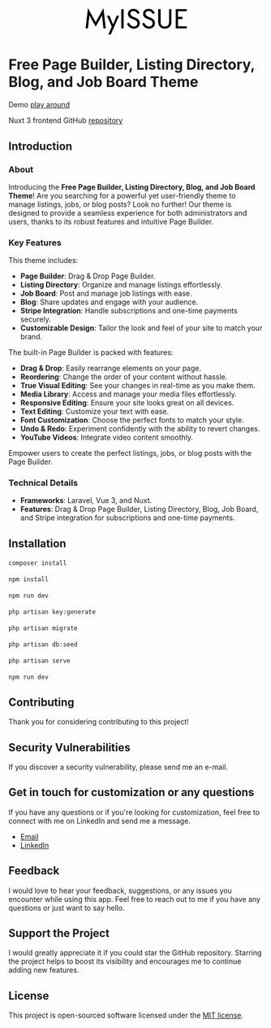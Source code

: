 <p align="center" dir="auto">
<img width="200" style="max-width: 100%;" src="public/logo/logo.svg" alt="Logo">
</p>


# Free Page Builder, Listing Directory, Blog, and Job Board Theme

Demo [play around](https://www.demo.myissue.dk)

Nuxt 3 frontend GitHub [repository](https://github.com/qaiswardag/nuxt_directory_and_job_board_theme)

## Introduction

### About

Introducing the **Free Page Builder, Listing Directory, Blog, and Job Board Theme**! Are you searching for a powerful yet user-friendly theme to manage listings, jobs, or blog posts? Look no further! Our theme is designed to provide a seamless experience for both administrators and users, thanks to its robust features and intuitive Page Builder.

### Key Features

This theme includes:
- **Page Builder**: Drag & Drop Page Builder.
- **Listing Directory**: Organize and manage listings effortlessly.
- **Job Board**: Post and manage job listings with ease.
- **Blog**: Share updates and engage with your audience.
- **Stripe Integration**: Handle subscriptions and one-time payments securely.
- **Customizable Design**: Tailor the look and feel of your site to match your brand.
  
The built-in Page Builder is packed with features:
- **Drag & Drop**: Easily rearrange elements on your page.
- **Reordering**: Change the order of your content without hassle.
- **True Visual Editing**: See your changes in real-time as you make them.
- **Media Library**: Access and manage your media files effortlessly.
- **Responsive Editing**: Ensure your site looks great on all devices.
- **Text Editing**: Customize your text with ease.
- **Font Customization**: Choose the perfect fonts to match your style.
- **Undo & Redo**: Experiment confidently with the ability to revert changes.
- **YouTube Videos**: Integrate video content smoothly.


Empower users to create the perfect listings, jobs, or blog posts with the Page Builder.

### Technical Details

- **Frameworks**: Laravel, Vue 3, and Nuxt.
- **Features**: Drag & Drop Page Builder, Listing Directory, Blog, Job Board, and Stripe integration for subscriptions and one-time payments.


## Installation

```
composer install

npm install

npm run dev

php artisan key:generate

php artisan migrate

php artisan db:seed

php artisan serve

npm run dev
```


## Contributing

Thank you for considering contributing to this project!

## Security Vulnerabilities

If you discover a security vulnerability, please send me an e-mail.

## Get in touch for customization or any questions

If you have any questions or if you're looking for customization, feel free to connect with me on LinkedIn and send me a message.

-   [Email](mailto:qais.wardag@outlook.com)
-   [LinkedIn](https://www.linkedin.com/in/qaiswardag)

## Feedback

I would love to hear your feedback, suggestions, or any issues you encounter while using this app. Feel free to reach out to me if you have any questions or just want to say hello. 

## Support the Project

I would greatly appreciate it if you could star the GitHub repository. Starring the project helps to boost its visibility and encourages me to continue adding new features.


## License

This project is open-sourced software licensed under the [MIT license](https://opensource.org/licenses/MIT).
